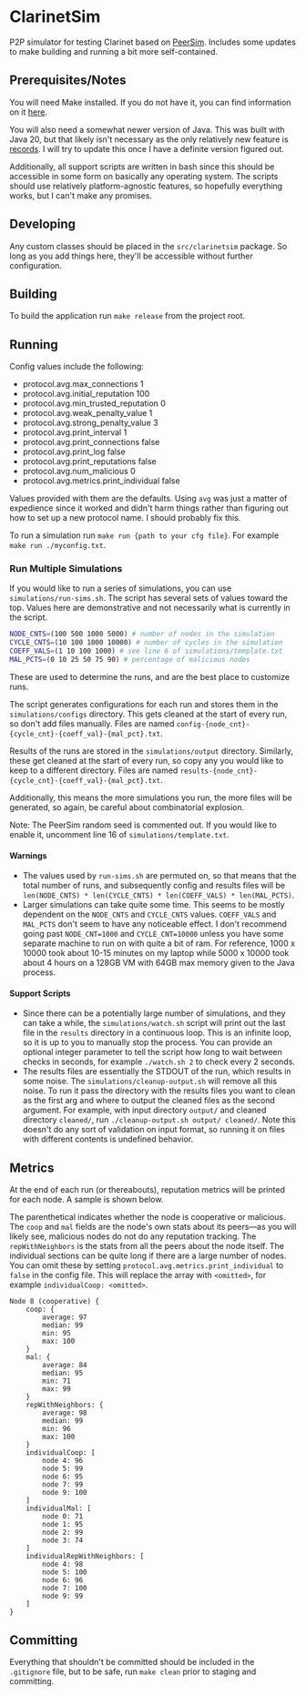 # ClarinetSim

P2P simulator for testing Clarinet based on [PeerSim](https://peersim.sourceforge.net/). Includes some updates to make
building and running a bit more self-contained.

## Prerequisites/Notes

You will need Make installed. If you do not have it, you can find information on it 
[here](https://www.gnu.org/software/make/).

You will also need a somewhat newer version of Java. This was built with Java 20, but that likely isn't necessary as
the only relatively new feature is [records](https://blogs.oracle.com/javamagazine/post/records-come-to-java). I will
try to update this once I have a definite version figured out.

Additionally, all support scripts are written in bash since this should be accessible in some form on basically any
operating system. The scripts should use relatively platform-agnostic features, so hopefully everything works, but I 
can't make any promises.

## Developing

Any custom classes should be placed in the `src/clarinetsim` package. So long as you add things here, they'll be 
accessible without further configuration.

## Building

To build the application run `make release` from the project root.

## Running

Config values include the following:

- protocol.avg.max_connections 1
- protocol.avg.initial_reputation 100 
- protocol.avg.min_trusted_reputation 0 
- protocol.avg.weak_penalty_value 1 
- protocol.avg.strong_penalty_value 3
- protocol.avg.print_interval 1
- protocol.avg.print_connections false
- protocol.avg.print_log false 
- protocol.avg.print_reputations false
- protocol.avg.num_malicious 0
- protocol.avg.metrics.print_individual false

Values provided with them are the defaults. Using `avg` was just a matter of expedience since it worked and didn't harm
things rather than figuring out how to set up a new protocol name. I should probably fix this.

To run a simulation run `make run {path to your cfg file}`. For example `make run ./myconfig.txt`.

### Run Multiple Simulations

If you would like to run a series of simulations, you can use `simulations/run-sims.sh`. The script has several sets of
values toward the top. Values here are demonstrative and not necessarily what is currently in the script.
```bash
NODE_CNTS=(100 500 1000 5000) # number of nodes in the simulation
CYCLE_CNTS=(10 100 1000 10000) # number of cycles in the simulation
COEFF_VALS=(1 10 100 1000) # see line 6 of simulations/template.txt
MAL_PCTS=(0 10 25 50 75 90) # percentage of malicious nodes
```
These are used to determine the runs, and are the best place to customize runs.

The script generates configurations for each run and stores them in the `simulations/configs` directory. This gets 
cleaned at the start of every run, so don't add files manually. Files are named 
`config-{node_cnt}-{cycle_cnt}-{coeff_val}-{mal_pct}.txt`.

Results of the runs are stored in the `simulations/output` directory. Similarly, these get cleaned at the start of every
run, so copy any you would like to keep to a different directory. Files are named
`results-{node_cnt}-{cycle_cnt}-{coeff_val}-{mal_pct}.txt`.

Additionally, this means the more simulations you run, the more files will be generated, so again, be careful about
combinatorial explosion. 

Note: The PeerSim random seed is commented out. If you would like to enable it, uncomment line 16 of
`simulations/template.txt`.

#### Warnings

- The values used by `run-sims.sh` are permuted on, so that means that the total number of runs, and subsequently config
and results files will be `len(NODE_CNTS) * len(CYCLE_CNTS) * len(COEFF_VALS) * len(MAL_PCTS)`.
- Larger simulations can take quite some time. This seems to be mostly dependent on the `NODE_CNTS` and `CYCLE_CNTS` 
  values. `COEFF_VALS` and `MAL_PCTS` don't seem to have any noticeable effect. I don't recommend going past 
  `NODE_CNT=1000` and `CYCLE_CNT=10000` unless you have some separate machine to run on with quite a bit of ram. For 
  reference, 1000 x 10000 took about 10-15 minutes on my laptop while 5000 x 10000 took about 4 hours on a 128GB VM with
  64GB max memory given to the Java process.

#### Support Scripts

- Since there can be a potentially large number of simulations, and they can take a while, the `simulations/watch.sh` 
  script will print out the last file in the `results` directory in a continuous loop. This is an infinite loop, so it 
  is up to you to manually stop the process. You can provide an optional integer parameter to tell the script how long 
  to wait between checks in seconds, for example `./watch.sh 2` to check every 2 seconds.
- The results files are essentially the STDOUT of the run, which results in some noise. The 
  `simulations/cleanup-output.sh` will remove all this noise. To run it pass the directory with the results files you
  want to clean as the first arg and where to output the cleaned files as the second argument. For example, with input
  directory `output/` and cleaned directory `cleaned/`, run `./cleanup-output.sh output/ cleaned/`. Note this doesn't do
  any sort of validation on input format, so running it on files with different contents is undefined behavior.

## Metrics

At the end of each run (or thereabouts), reputation metrics will be printed for each node. A sample is shown below.

The parenthetical indicates whether the node is cooperative or malicious. The `coop` and `mal` fields are the node's own
stats about its peers—as you will likely see, malicious nodes do not do any reputation tracking. The `repWithNeighbors` 
is the stats from all the peers about the node itself. The individual sections can be quite long if there are a large 
number of nodes. You can omit these by setting `protocol.avg.metrics.print_individual` to `false` in the config file. 
This will replace the array with `<omitted>`, for example `individualCoop: <omitted>`.
```
Node 8 (cooperative) {
    coop: {
        average: 97
        median: 99
        min: 95
        max: 100
    }
    mal: {
        average: 84
        median: 95
        min: 71
        max: 99
    }
    repWithNeighbors: {
        average: 98
        median: 99
        min: 96
        max: 100
    }
    individualCoop: [
        node 4: 96
        node 5: 99
        node 6: 95
        node 7: 99
        node 9: 100
    ]
    individualMal: [
        node 0: 71
        node 1: 95
        node 2: 99
        node 3: 74
    ]
    individualRepWithNeighbors: [
        node 4: 98
        node 5: 100
        node 6: 96
        node 7: 100
        node 9: 99
    ]
}
```

## Committing

Everything that shouldn't be committed should be included in the `.gitignore` file, but to be safe, run `make clean`
prior to staging and committing.